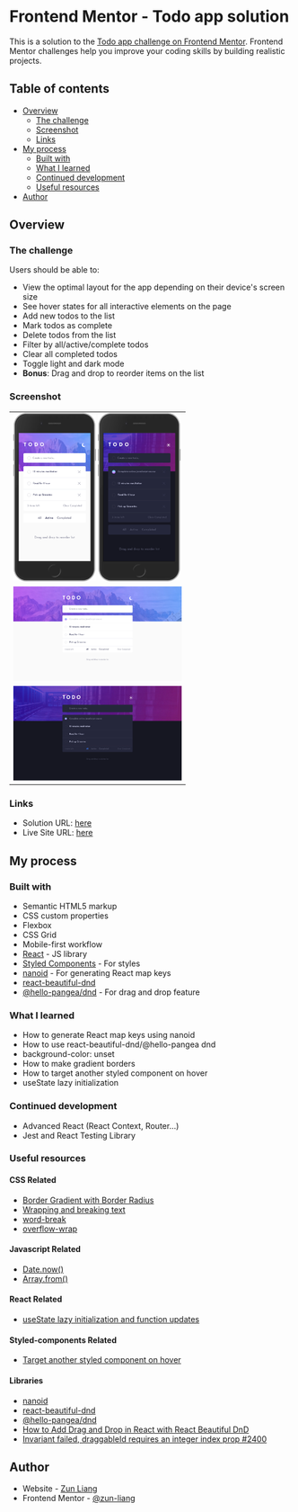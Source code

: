 # Frontend Mentor - Todo app solution

This is a solution to the [Todo app challenge on Frontend Mentor](https://www.frontendmentor.io/challenges/todo-app-Su1_KokOW). Frontend Mentor challenges help you improve your coding skills by building realistic projects.

## Table of contents

- [Overview](#overview)
  - [The challenge](#the-challenge)
  - [Screenshot](#screenshot)
  - [Links](#links)
- [My process](#my-process)
  - [Built with](#built-with)
  - [What I learned](#what-i-learned)
  - [Continued development](#continued-development)
  - [Useful resources](#useful-resources)
- [Author](#author)

## Overview

### The challenge

Users should be able to:

- View the optimal layout for the app depending on their device's screen size
- See hover states for all interactive elements on the page
- Add new todos to the list
- Mark todos as complete
- Delete todos from the list
- Filter by all/active/complete todos
- Clear all completed todos
- Toggle light and dark mode
- **Bonus**: Drag and drop to reorder items on the list

### Screenshot

<table>
  <tr>
    <td>
      <img src="./public/screenshots/screenshot-mobile-light.png" alt="screenshot mobile light" style="height: 300px" />
      <img src="./public/screenshots/screenshot-mobile-dark.png" alt="screenshot mobile dark" style="height: 300px" />
    </td>
  </tr>
  <tr>
    <td>
      <img src="./public//screenshots/screenshot-desktop-light.png" alt="screenshot desktop light" style="width: 300px" />
    </td>
  </tr>
  <tr>
    <td>
    <img src="./public/screenshots/screenshot-desktop-dark.png" alt="screenshot desktop dark" style="width: 300px" />
    </td>
  </tr>
</table>

### Links

- Solution URL: [here](https://www.frontendmentor.io/solutions/todo-app-_MCCMFmZnq)
- Live Site URL: [here](https://zun-liang.github.io/todo-app/)

## My process

### Built with

- Semantic HTML5 markup
- CSS custom properties
- Flexbox
- CSS Grid
- Mobile-first workflow
- [React](https://reactjs.org/) - JS library
- [Styled Components](https://styled-components.com/) - For styles
- [nanoid](https://github.com/ai/nanoid) - For generating React map keys
- [react-beautiful-dnd](https://github.com/atlassian/react-beautiful-dnd)
- [@hello-pangea/dnd](https://github.com/hello-pangea/dnd) - For drag and drop feature

### What I learned

- How to generate React map keys using nanoid
- How to use react-beautiful-dnd/@hello-pangea dnd
- background-color: unset
- How to make gradient borders
- How to target another styled component on hover
- useState lazy initialization

### Continued development

- Advanced React (React Context, Router...)
- Jest and React Testing Library

### Useful resources

#### CSS Related

- [Border Gradient with Border Radius](https://stackoverflow.com/questions/51496204/border-gradient-with-border-radius)
- [Wrapping and breaking text](https://developer.mozilla.org/en-US/docs/Web/CSS/CSS_text/Wrapping_breaking_text)
- [word-break](https://developer.mozilla.org/en-US/docs/Web/CSS/word-break)
- [overflow-wrap](https://developer.mozilla.org/en-US/docs/Web/CSS/overflow-wrap)

#### Javascript Related

- [Date.now()](https://developer.mozilla.org/en-US/docs/Web/JavaScript/Reference/Global_Objects/Date/now)
- [Array.from()](https://developer.mozilla.org/en-US/docs/Web/JavaScript/Reference/Global_Objects/Array/from)

#### React Related

- [useState lazy initialization and function updates](https://kentcdodds.com/blog/use-state-lazy-initialization-and-function-updates)

#### Styled-components Related

- [Target another styled component on hover](https://stackoverflow.com/questions/41007060/target-another-styled-component-on-hover)

#### Libraries

- [nanoid](https://github.com/ai/nanoid)
- [react-beautiful-dnd](https://github.com/atlassian/react-beautiful-dnd)
- [@hello-pangea/dnd](https://github.com/hello-pangea/dnd)
- [How to Add Drag and Drop in React with React Beautiful DnD](https://www.freecodecamp.org/news/how-to-add-drag-and-drop-in-react-with-react-beautiful-dnd/)
- [Invariant failed, draggableId requires an integer index prop #2400](https://github.com/atlassian/react-beautiful-dnd/issues/2400)

## Author

- Website - [Zun Liang](https://zun-liang.github.io/)
- Frontend Mentor - [@zun-liang](https://www.frontendmentor.io/profile/zun-liang)
